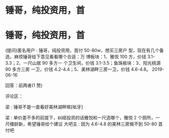 # 锤哥，纯投资用，首

# 锤哥，纯投资用，首

(提问)匿名用户 : 锤哥，纯投资用，首付 50-80w，想买三房户 型，现在有几个备选，麻烦锤哥给下意见看看哪个合适：万 博板块：1、雅悦 100 方，价钱 3.1-3.3；2、一尺山居 90 多方一 个卫生间，价钱 3.1-3.5；鱼珠板块：3、阳光桃源 90 多方三房 一卫，价钱 4.2-4.4；5、美林湖畔三房一卫，价钱 4.6-4.8。 2019-06-16

回答：前两者(1 赞)

评论区：

梁 : 锤哥不是一直看好美林湖畔嘛[呲牙]

梁 : 单价差不多的前提下，纠结投资的话雅悦和一尺选哪个，雅悦 2 个厕所，一尺楼龄新，希望锤哥给个建议 大吧主 : 因为 4.6-4.8 的美林三房做不到 50-80 首付吧
